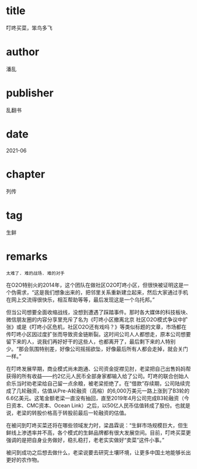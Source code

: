# title
叮咚买菜，笨鸟多飞

# author
潘乱

# publisher
乱翻书

# date
2021-06

# chapter
列传

# tag
生鲜

# remarks
`太难了. 难的战场. 难的对手`

在O2O特别火的2014年，这个团队在做社区O2O叮咚小区，但很快被证明这是一个伪需求，“这是我们想象出来的，把邻里关系重新建立起来，然后大家通过手机在网上交流得很快乐，相互帮助等等，最后发现这是一个乌托邦。”



但当公司想要全面收缩战线，没想到遭遇了踩踏事件。那时各大媒体的科技板块、微信朋友圈的内容分享里充斥了名为《叮咚小区撤离北京 社区O2O模式争议中扩张》或是《叮咚小区危机，社区O2O还有戏吗？》等类似标题的文章，市场都在传叮咚小区因过度扩张而导致资金链断裂。这时间公司人人都想走，原本公司想要留下来的人，说我们再好好干的这些人，也都离开了，最后剩下来的人特别少。“那会氛围特别差，好像公司摇摇欲坠，好像最后所有人都会走掉，就会关门一样。”


在叮咚发展早期，商业模式尚未跑通、公司资金捉襟见肘，老梁把自己出售妈妈帮获得的所有收益——约2亿元人民币全部身家都输入给了公司。叮咚的联合创始人俞乐当时劝老梁给自己留一点余粮，被老梁拒绝了。在“借款”存续期，公司陆续完成了几轮融资，估值从Pre-A轮融资（高榕）的6,000万美元一路上涨到了B3轮的6.6亿美元。这笔金额老梁一直没有抽回，直至2019年4月公司完成B3轮融资（今日资本、CMC资本、Ocean Link）之后，以50亿人民币估值转成了股份。也就是说，老梁的转股价格高于转股前最后一轮融资的估值。



在被问到叮咚买菜还将在哪些领域发力时，梁昌霖说：“生鲜市场规模巨大，但生鲜线上渗透率并不高，各个模式的生鲜品牌都有很大发展空间。目前，叮咚买菜更强调的是把自身业务做好，稳扎稳打，老老实实做好“卖菜”这件小事。”



被问到成功之后想去做什么，老梁说要去研究土壤环境，让更多中国土地能够长出更好的农作物。
